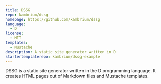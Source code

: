 ```yaml
---
title: DSSG
repo: kambrium/dssg
homepage: https://github.com/kambrium/dssg
language:
  - D
license:
  - MIT
templates:
  - Mustache
description: A static site generator written in D
startertemplaterepo: kambrium/dssg-example
---
```


DSSG is a static site generator written in the D programming language. It creates HTML pages out of Markdown files and Mustache templates.
